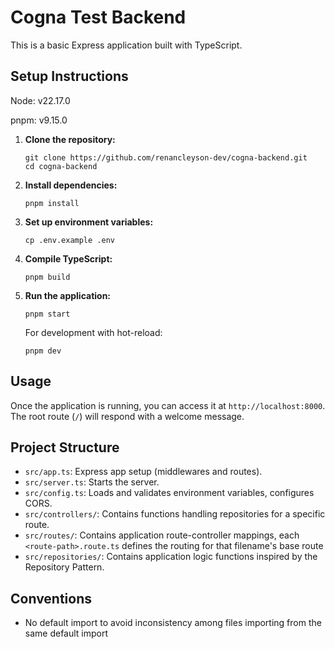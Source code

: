 # Cogna Test Backend

This is a basic Express application built with TypeScript.

## Setup Instructions

Node: v22.17.0

pnpm: v9.15.0

1. **Clone the repository:**
   ```
   git clone https://github.com/renancleyson-dev/cogna-backend.git
   cd cogna-backend
   ```

2. **Install dependencies:**
   ```
   pnpm install
   ```

3. **Set up environment variables:**
   ```
   cp .env.example .env
   ```

1. **Compile TypeScript:**
   ```
   pnpm build
   ```

2. **Run the application:**
   ```
   pnpm start
   ```

   For development with hot-reload:
   ```
   pnpm dev
   ```

## Usage

Once the application is running, you can access it at `http://localhost:8000`. The root route (`/`) will respond with a welcome message.

## Project Structure

- `src/app.ts`: Express app setup (middlewares and routes).
- `src/server.ts`: Starts the server.
- `src/config.ts`: Loads and validates environment variables, configures CORS.
- `src/controllers/`: Contains functions handling repositories for a specific route.
- `src/routes/`: Contains application route-controller mappings, each `<route-path>.route.ts` defines the routing for that filename's base route
- `src/repositories/`: Contains application logic functions inspired by the Repository Pattern.

## Conventions

- No default import to avoid inconsistency among files importing from the same default import